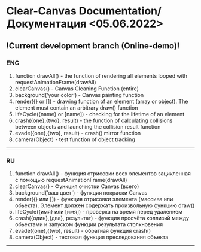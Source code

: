 # Clear-Canvas Documentation/Документация <05.06.2022>
!Current development branch (Online-demo)!
--------------------------------------------
### ENG
1. function drawAll() - the function of rendering all elements looped with requestAnimationFrame(drawAll)
2. clearCanvas() - Canvas Cleaning Function (entire)
3. background('your color') - Canvas painting function
4. render({} or []) - drawing function of an element (array or object). 
The element must contain an arbitrary draw() function
5. lifeCycle({name} or [name]) - checking for the lifetime of an element
6. crash({one},{two}, result) - the function of calculating collisions between objects and launching the collision result function
7. evade({one},{two}, result) - crash() mirror function
8. camera(Object) - test function of object tracking
--------------------------------------------
### RU
1. function drawAll() - функция отрисовки всех элементов зацикленная с помощью requestAnimationFrame(drawAll)
2. clearCanvas() - Функция очистки Canvas (всего)
3. background('ваш цвет') - функция покраски Canvas
4. render({} или []) - функция отрисовки элемента (массива или обьекта). Элемент должен содержать произвольную функцию  draw()
5. lifeCycle({имя} или [имя]) - проверка на время перед удалением
6. crash({один},{два}, результат) - функция просчёта коллизий между обьектами и запуском функции результата столкновения
7. evade({one},{two}, result) - обратная функция crash()
8. camera(Object) - тестовая функция преследования объекта
--------------------------------------------